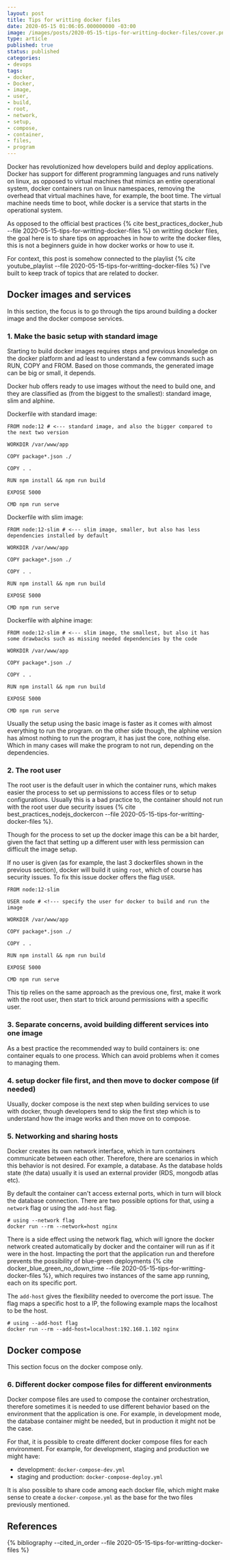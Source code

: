 ```yaml
---
layout: post
title: Tips for writting docker files
date: 2020-05-15 01:06:05.000000000 -03:00
image: /images/posts/2020-05-15-tips-for-writting-docker-files/cover.png
type: article
published: true
status: published
categories:
- devops
tags:
- docker,
- Docker,
- image,
- user,
- build,
- root,
- network,
- setup,
- compose,
- container,
- files,
- program
---
```


Docker has revolutionized how developers build and deploy applications.
Docker has support for different programming languages and runs natively on linux,
as opposed to virtual machines that mimics an entire operational system,
docker containers run on linux namespaces, removing the overhead
that virtual machines have, for example, the boot time. The virtual machine
needs time to boot, while docker is a service that starts in the operational
system.

As opposed to the official best practices {% cite best_practices_docker_hub --file 2020-05-15-tips-for-writting-docker-files %} on writting docker files,
the goal here is to share tips on approaches in how to write the docker files, this is not a
beginners guide in how docker works or how to use it.

For context, this post is somehow connected to the
playlist {% cite youtube_playlist --file 2020-05-15-tips-for-writting-docker-files %} I've built
to keep track of topics that are related to docker.

## Docker images and services

In this section, the focus is to go through the tips around building
a docker image and the docker compose services.

### 1. Make the basic setup with standard image

Starting to build docker images requires steps and previous knowledge on the
docker platform and ad least to understand a few commands such as RUN, COPY and
FROM. Based on those commands, the generated image can be big or small, it depends.

Docker hub offers ready to use images without the need to build one, and they are
classified as (from the biggest to the smallest): standard image, slim and alphine.

Dockerfile with standard image:

```shell
FROM node:12 # <--- standard image, and also the bigger compared to the next two version

WORKDIR /var/www/app

COPY package*.json ./

COPY . .

RUN npm install && npm run build

EXPOSE 5000

CMD npm run serve
```

Dockerfile with slim image:

```shell
FROM node:12-slim # <--- slim image, smaller, but also has less dependencies installed by default

WORKDIR /var/www/app

COPY package*.json ./

COPY . .

RUN npm install && npm run build

EXPOSE 5000

CMD npm run serve
```

Dockerfile with alphine image:

```shell
FROM node:12-slim # <--- slim image, the smallest, but also it has some drawbacks such as missing needed dependencies by the code

WORKDIR /var/www/app

COPY package*.json ./

COPY . .

RUN npm install && npm run build

EXPOSE 5000

CMD npm run serve
```

Usually the setup using the basic image is faster as it comes with almost everything
to run the program. on the other side though, the alphine version has almost
nothing to run the program, it has just the core, nothing else. Which in many 
cases will make the program to not run, depending on the dependencies.

### 2. The root user

The root user is the default user in which the container runs, which makes
easier the process to set up permissions to access files or to setup configurations.
Usually this is a bad practice to, the container should not run with the root
user due security issues {% cite best_practices_nodejs_dockercon --file 2020-05-15-tips-for-writting-docker-files %}.

Though for the process to set up the docker image this can be a bit harder,
given the fact that setting up a different user with less permission can
difficult the image setup.

If no user is given (as for example, the last 3 dockerfiles shown in the previous section),
docker will build it using `root`, which of course has security issues. To fix this issue
docker offers the flag `USER`.

```shell
FROM node:12-slim

USER node # <!--- specify the user for docker to build and run the image

WORKDIR /var/www/app

COPY package*.json ./

COPY . .

RUN npm install && npm run build

EXPOSE 5000

CMD npm run serve
```

This tip relies on the same approach as the previous one, first, make it work
with the root user, then start to trick around permissions with a specific user.

### 3. Separate concerns, avoid building different services into one image

As a best practice the recommended way to build containers is: one container equals
to one process. Which can avoid problems when it comes to managing them. 

### 4. setup docker file first, and then move to docker compose (if needed)

Usually, docker compose is the next step when building services to use with docker,
though developers tend to skip the first step which is to understand how the
image works and then move on to compose.

### 5. Networking and sharing hosts

Docker creates its own network interface, which in turn containers communicate
between each other. Therefore, there are scenarios in which this behavior
is not desired. For example, a database. As the database holds state (the data)
usually it is used an external provider (RDS, mongodb atlas etc).

By default the container can't access external ports, which in turn will
block the database connection. There are two possible options for that, using
a `network` flag or using the `add-host` flag.

```shell
# using --network flag
docker run --rm --network=host nginx
```

There is a side effect using the network flag, which will ignore the docker
network created automatically by docker and the container will run as if
it were in the host. Impacting the port that the application run and therefore
prevents the possibility of blue-green
deployments {% cite docker_blue_green_no_down_time --file 2020-05-15-tips-for-writting-docker-files %},
which requires two instances of the same app running, each on its specific port.

The `add-host` gives the flexibility needed to overcome the port issue. The
flag maps a specific host to a IP, the following example maps the localhost
to be the host.

```shell
# using --add-host flag
docker run --rm --add-host=localhost:192.168.1.102 nginx
```

## Docker compose

This section focus on the docker compose only.

### 6. Different docker compose files for different environments 

Docker compose files are used to compose the container orchestration, therefore
sometimes it is needed to use different behavior based on the environment
that the application is one. For example, in development mode, the database
container might be needed, but in production it might not be the case.

For that, it is possible to create different docker compose files for each
environment. For example, for development, staging and production we might have:

- development: `docker-compose-dev.yml`
- staging and production: `docker-compose-deploy.yml`

It is also possible to share code among each docker file, which might make
sense to create a `docker-compose.yml` as the base for the two files previously
mentioned.

## References

{% bibliography --cited_in_order --file 2020-05-15-tips-for-writting-docker-files %}